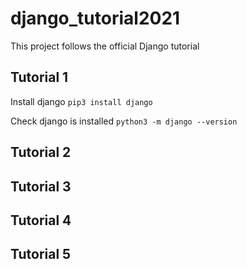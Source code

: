 # django_tutorial2021

This project follows the official Django tutorial

## Tutorial 1
Install django
```pip3 install django```

Check django is installed
```python3 -m django --version```

## Tutorial 2

## Tutorial 3

## Tutorial 4

## Tutorial 5